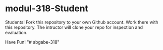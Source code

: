 # modul-318-Student

Students!
Fork this repository to your own Github account. Work there with this repository. The intructor will clone your repo for inspection and evaluation.

Have Fun!
"# abgabe-318" 

